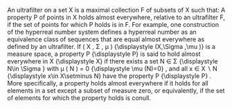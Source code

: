 An ultrafilter on a set X is a maximal collection F of subsets of X such that: A property P of points in X holds almost everywhere, relative to an ultrafilter F, if the set of points for which P holds is in F. For example, one construction of the hyperreal number system defines a hyperreal number as an equivalence class of sequences that are equal almost everywhere as defined by an ultrafilter. If ( X , Σ , μ ) {\displaystyle (X,\Sigma ,\mu )} is a measure space, a property P {\displaystyle P} is said to hold almost everywhere in X {\displaystyle X} if there exists a set N ∈ Σ {\displaystyle N\in \Sigma } with μ ( N ) = 0 {\displaystyle \mu (N)=0} , and all x ∈ X ∖ N {\displaystyle x\in X\setminus N} have the property P {\displaystyle P} . More specifically, a property holds almost everywhere if it holds for all elements in a set except a subset of measure zero, or equivalently, if the set of elements for which the property holds is conull.
